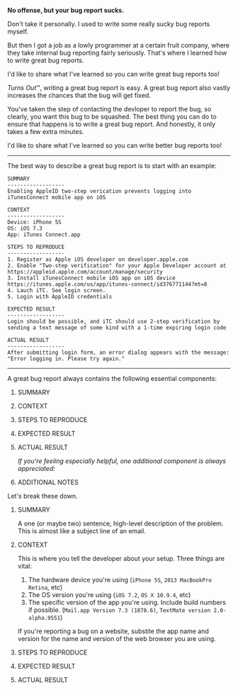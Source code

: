 **No offense, but your bug report sucks.**

Don't take it personally. I used to write some really sucky bug reports myself. 

But then I got a job as a lowly programmer at a certain fruit company, where they take internal bug reporting fairly seriously. That's where I learned how to write great bug reports.

 I'd like to share what I've learned so you can write great bug reports too!
 
 *Turns Out*™, writing a great bug report is easy. A great bug report also vastly increases the chances that the bug will get fixed.

You've taken the step of contacting the devloper to report the bug, so clearly, you want this bug to be squashed. The best thing you can do to ensure that happens is to write a great bug report. And honestly, it only takes a few extra minutes.

 I'd like to share what I've learned so you can write better bug reports too!

---

The best way to describe a great bug report is to start with an example:

```
SUMMARY
------------------
Enabling AppleID two-step verication prevents logging into iTunesConnect mobile app on iOS

CONTEXT
------------------
Device: iPhone 5S
OS: iOS 7.3
App: iTunes Connect.app

STEPS TO REPRODUCE
------------------
1. Register as Apple iOS developer on developer.apple.com
2. Enable "Two-step verification" for your Apple Developer account at https://appleid.apple.com/account/manage/security
3. Install iTunesConnect mobile iOS app on iOS device  https://itunes.apple.com/us/app/itunes-connect/id376771144?mt=8
4. Lauch iTC. See login screen.
5. Login with AppleID credentials

EXPECTED RESULT
------------------
Login should be possible, and iTC should use 2-step verification by sending a text message of some kind with a 1-time expiring login code

ACTUAL RESULT
------------------
After submitting login form, an error dialog appears with the message: "Error logging in. Please try again."
```

---

A great bug report always contains the following essential components:

1. SUMMARY
1. CONTEXT
1. STEPS TO REPRODUCE
1. EXPECTED RESULT
1. ACTUAL RESULT

    *If you're feeling especially helpful, one additional component is always appreciated:*

1. ADDITIONAL NOTES

Let's break these down.

1. SUMMARY
    
    A one (or maybe two) sentence, high-level description of the problem. This is almost like a subject line of an email.
    

1. CONTEXT

    This is where you tell the developer about your setup. Three things are vital:
    
    1. The hardware device you're using (`iPhone 5S`, `2013 MacBookPro Retina`, etc)
    1. The OS version you're using (`iOS 7.2`, `OS X 10.9.4`, etc)
    1. The specific version of the app you're using. Include build numbers if possible. (`Mail.app Version 7.3 (1878.6)`, `TextMate version 2.0-alpha.9551`)
    
    If you're reporting a bug on a website, substite the app name and version for the name and version of the web browser you are using.
    
1. STEPS TO REPRODUCE
1. EXPECTED RESULT
1. ACTUAL RESULT
